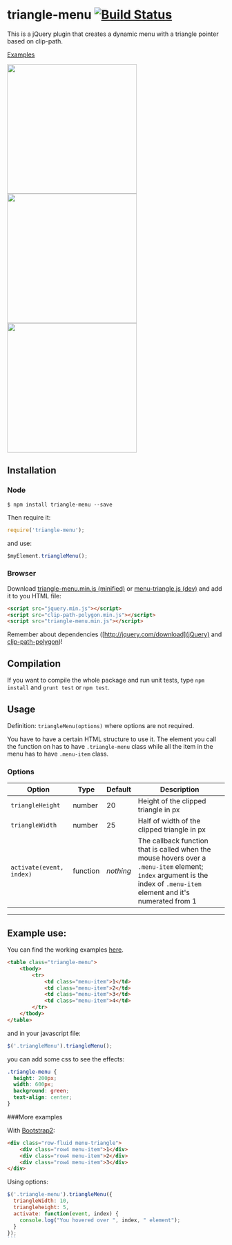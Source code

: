 triangle-menu [![Build Status](https://travis-ci.org/andrusieczko/triangle-menu.png?branch=master)](https://travis-ci.org/andrusieczko/triangle-menu)
=============

This is a jQuery plugin that creates a dynamic menu with a triangle pointer based on clip-path.

[Examples](http://andrusieczko.github.io/triangle-menu/examples.html)

<img src="http://www.andrusieczko.pl/others/files_to_share/triangleMenu2.png" width="300">
<img src="http://www.andrusieczko.pl/others/files_to_share/triangleMenu.png" width="300">
<img src="http://www.andrusieczko.pl/others/files_to_share/triangleMenu3.png" width="300">

## Installation

### Node

`$ npm install triangle-menu --save`

Then require it:

```javascript
require('triangle-menu');
```

and use:
```javascript
$myElement.triangleMenu();
```

### Browser

Download [triangle-menu.min.js (minified)](https://raw.github.com/andrusieczko/triangle-menu/master/build/triangle-menu.min.js) or [menu-triangle.js (dev)](https://raw.github.com/andrusieczko/triangle-menu/master/js/triangle-menu.js) and add it to you HTML file:

```html
<script src="jquery.min.js"></script>
<script src="clip-path-polygon.min.js"></script>
<script src="triangle-menu.min.js"></script>
```

Remember about dependencies ([http://jquery.com/download](jQuery) and [clip-path-polygon](https://github.com/andrusieczko/clip-path-polygon))!

Compilation
-------

If you want to compile the whole package and run unit tests, type `npm install` and `grunt test` or `npm test`.

Usage
-------
Definition:
`triangleMenu(options)` where options are not required.

You have to have a certain HTML structure to use it. The element you call the function on has to have `.triangle-menu` class while all the item in the menu has to have `.menu-item` class.

### Options

| Option | Type | Default | Description |
| ------ | ---- | ------- | ----------- |
| `triangleHeight` | number | 20 | Height of the clipped triangle in px |
| `triangleWidth` | number | 25 | Half of width of the clipped triangle in px |
| `activate(event, index)` | function | *nothing* | The callback function that is called when the mouse hovers over a `.menu-item` element; `index` argument is the index of `.menu-item` element and it's numerated from 1 |

---

## Example use:
You can find the working examples [here](http://andrusieczko.github.io/triangle-menu/examples.html).
```html
<table class="triangle-menu">
    <tbody>
        <tr>
            <td class="menu-item">1</td>
            <td class="menu-item">2</td>
            <td class="menu-item">3</td>
            <td class="menu-item">4</td>
        </tr>
    </tbody>
</table>
```
and in your javascript file:
```javascript
$('.triangleMenu').triangleMenu();
```
you can add some css to see the effects:
```css
.triangle-menu {
  height: 200px;
  width: 600px;
  background: green;
  text-align: center;
}
```

###More examples

With [Bootstrap2](http://getbootstrap.com/2.3.2/):
```html
<div class="row-fluid menu-triangle">
    <div class="row4 menu-item">1</div>
    <div class="row4 menu-item">2</div>
    <div class="row4 menu-item">3</div>
</div>
```

Using options:
````javascript
$('.triangle-menu').triangleMenu({
  triangleWidth: 10,
  triangleheight: 5,
  activate: function(event, index) {
    console.log("You hovered over ", index, " element");
  }
});
```